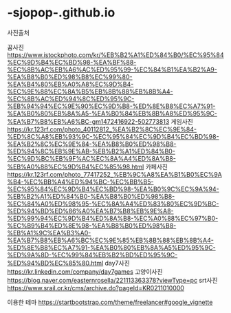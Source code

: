 # -sjopop-.github.io

사진출처

꿈사진
https://www.istockphoto.com/kr/%EB%B2%A1%ED%84%B0/%EC%95%84%EC%9D%B4%EC%BD%98-%EA%BF%88-%EC%8B%AC%EB%A6%AC%ED%95%99-%EC%84%B1%EA%B2%A9-%EA%B8%B0%ED%98%B8%EC%99%80-%EA%B4%80%EB%A0%A8%EC%9D%B4-%EC%9E%88%EC%8A%B5%EB%8B%88%EB%8B%A4-%EC%8B%AC%ED%94%8C%ED%95%9C-%EB%94%94%EC%9E%90%EC%9D%B8-%ED%8E%B8%EC%A7%91-%EA%B0%80%EB%8A%A5-%EA%B0%84%EB%8B%A8%ED%95%9C-%EA%B7%B8%EB%A6%BC-gm1472416922-502773813
게임사진
https://kr.123rf.com/photo_40112812_%EA%B2%8C%EC%9E%84-%ED%8C%A8%EB%93%9C-%EC%95%84%EC%9D%B4%EC%BD%98-%EA%B2%8C%EC%9E%84-%EA%B8%B0%ED%98%B8-%ED%94%8C%EB%9E%AB-%EB%B2%A1%ED%84%B0-%EC%9D%BC%EB%9F%AC%EC%8A%A4%ED%8A%B8-%EB%A0%88%EC%9D%B4%EC%85%98.html
카페사진
https://kr.123rf.com/photo_77417252_%EB%9C%A8%EA%B1%B0%EC%9A%B4-%EC%BB%A4%ED%94%BC-%EC%BB%B5-%EC%95%84%EC%9D%B4%EC%BD%98-%EA%B0%9C%EC%9A%94-%EB%B2%A1%ED%84%B0-%EA%B8%B0%ED%98%B8-%EC%84%A0%ED%98%95-%EC%8A%A4%ED%83%80%EC%9D%BC-%ED%94%BD%ED%86%A0%EA%B7%B8%EB%9E%A8-%ED%99%94%EC%9D%B4%ED%8A%B8-%EC%A0%88%EC%97%B0-%EC%B9%B4%ED%8E%98-%EA%B8%B0%ED%98%B8-%EB%A1%9C%EA%B3%A0-%EA%B7%B8%EB%A6%BC%EC%9E%85%EB%8B%88%EB%8B%A4-%ED%8E%B8%EC%A7%91-%EA%B0%80%EB%8A%A5%ED%95%9C-%ED%9A%8D-%EC%99%84%EB%B2%BD%ED%95%9C-%ED%94%BD%EC%85%80.html
day7사진
https://kr.linkedin.com/company/day7games
고양이사진
https://blog.naver.com/easternrosella/221113363378?viewType=pc
srt사진
https://www.srail.or.kr/cms/archive.do?pageId=KR0211010000

이용한 테마
https://startbootstrap.com/theme/freelancer#google_vignette
